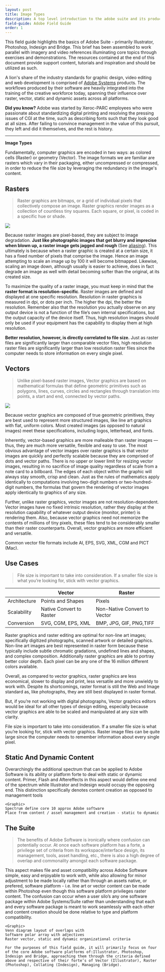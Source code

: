 ```yaml
---
layout: post
title: Image Types
description: A top level introduction to the adobe suite and its products.
field-guide: Adobe Field Guide
order: 1
---
```


This field guide highlights the basics of Adobe Suite - primarily Illustrator, Photoshop, Indesign and Bridge. This brief has been assembled to work parallel with imagery and video references illuminating core topics through exercises and demonstrations. The resources contained at the end of this document provide support content, tutorials and inspiration and should be utilized as such.

A lion's share of the industry standards for graphic design, video editing and web development is comprised of [Adobe Systems](https://www.adobe.com) products. The workflows produced by their software are heavily integrated into the training of the creative workforce today, spanning their influence over raster, vector, static and dynamic assets across all platforms.

<div class="alert alert-dark" role="alert"><strong>Did you know?</strong> Adobe was started by Xeroc-PARC employees who were passionate about standardizing digital printing and resolving the pressing issues of CGI at the time, such as describing fonts such  that they look good at all sizes. After failing to convince management in the value of this pursuit, they left and did it themselves, and the rest is history.</div>

---

**Image Types**

Fundamentally, computer graphics are encoded in two ways: as colored cells (Raster) or geometry (Vector). The image formats we are familiar are rasters which vary in their packaging, either uncompressed or compressed, in order to reduce the file size by leveraging the redundancy in the image's content.


<h2 class="bgChange" data-background="/assets/images/adobe_fg/purple_placeholder.png">Rasters</h2>
 
>Raster graphics are bitmaps, or a grid of individual pixels that collectively compose an image. Raster graphics render images as a collection of countless tiny squares. Each square, or pixel, is coded in a specific hue or shade.

![](/assets/ADOBE/Raster.png)

Because raster images are pixel-based, they are subject to image degradation. **Just like photographic images that get blurry and imprecise when blown up, a raster image gets jagged and rough** (See [aliasing](https://en.wikipedia.org/wiki/Aliasing)). This ultimately is because when a raster graphic is created at a certain size, it has a fixed number of pixels that comprise the image. Hence an image attempting to scale an image up by 100 it will become bitmapped. Likewise, scaling an image down, although usually is easier to achieve, does in fact degrade an image as well with detail becoming softer than the original, at its created size.

To maximize the quality of a raster image, you must keep in mind that the **raster format is resolution-specific**. Raster images are defined and displayed at one specific resolution. Resolution in raster graphics is measured in dpi, or dots per inch. The higher the dpi, the better the resolution. Remember also that the resolution you actually observe on any output device is not a function of the file’s own internal specifications, but the output capacity of the device itself. Thus, high resolution images should only be used if your equipment has the capability to display them at high resolution.

**Better resolution, however, is directly correlated to file size.** Just as raster files are significantly larger than comparable vector files, high resolution raster files are significantly larger than low resolution raster files since the computer needs to store information on every single pixel.

<h2 class="bgChange" data-background="/assets/images/adobe_fg/purple.png">Vectors</h2>

>Unlike pixel-based raster images, Vector graphics are based on mathematical formulas that define geometric primitives such as polygons, lines, curves, circles and rectangles through translation into points, a start and end, connected by vector paths. 

![](/assets/Vector.png)

Because vector graphics are composed of true geometric primitives, they are best used to represent more structured images, like line art graphics with flat, uniform colors. Most created images \(as opposed to natural images\) meet these specifications, including logos, letterhead, and fonts.

Inherently, vector-based graphics are more malleable than raster images — thus, they are much more versatile, flexible and easy to use. The most obvious advantage of vector images over raster graphics is that vector images are quickly and perfectly scalable because they are comprised of dots and vector paths. There is no upper or lower limit for resizing vector images, resulting in no sacrifice of image quality regardless of scale from a note card to a billboard. The edges of each object within the graphic will always stay smooth, crisp and clean. Just as the rules of mathematics apply identically to computations involving two-digit numbers or two-hundred-digit numbers, the formulas that govern the rendering of vector images apply identically to graphics of any size.

Further, unlike raster graphics, vector images are not resolution-dependent. Vector images have no fixed intrinsic resolution, rather they display at the resolution capability of whatever output device \(monitor, printer\) is rendering them. Also, because vector graphics need not memorize the contents of millions of tiny pixels, these files tend to be considerably smaller than their raster counterparts. Overall, vector graphics are more efficient and versatile.

Common vector file formats include AI, EPS, SVG, XML, CGM and PICT \(Mac\).

<h2 class="bgChange" data-background="/assets/images/adobe_fg/hello.png">Use Cases</h2>

> File size is important to take into consideration. If a smaller file size is what you’re looking for, stick with vector graphics. 

|  | Vector | Raster |
|-------|--------|---------|
| Architecture | Points and Shapes | Pixels |
| Scalability | Native Convert to Raster | Non-Native Convert to Vector |
| Conversion  | SVG, CGM, EPS, XML | BMP, JPG, GIF, PNG,TIFF |


Raster graphics and raster editing are optimal for non-line art images; specifically digitized photographs, scanned artwork or detailed graphics. Non-line art images are best represented in raster form because these typically include subtle chromatic gradations, undefined lines and shapes, and complex composition. Additionally raster graphics are able to portray better color depth. Each pixel can be any one of the 16 million different colors available. 

Overall, as compared to vector graphics, raster graphics are less economical, slower to display and print, less versatile and more unwieldy to work with. Despite its shortcomings, raster format is still the Web and Image standard as, like photographs, they are still best displayed in raster format.

But, if you’re not working with digital photographs, Vector graphics editors would be ideal for all other types of design editing, especially because vector graphics are able to be scaled and manipulated at any size with clarity.

File size is important to take into consideration. If a smaller file size is what you’re looking for, stick with vector graphics. Raster image files can be quite large since the computer needs to remember information about every single pixel.


<h2 class="bgChange" data-background="/assets/images/adobe_fg/InaBG.png">Static And Dynamic Content</h2>

Overarchingly the additional spectrum that can be applied to Adobe Software is its ability or platform forte to deal with static or dynamic content. Primer, Flash and Aftereffects in this aspect would define one end of the spectrum while Illustrator and Indesign would occupy the opposing end. This distinction specifically denotes content creation as opposed to management tools 


```
<Graphic>
Spectrum define core 10 approx Adobe software
Place from content / asset management and creation - static to dynamic

```


<h2 class="bgChange" data-background="/assets/images/adobe_fg/InaBG_2.png">The Suite</h2>

>The benefits of Adobe Software is ironically where confusion can potentially occur. At once each software platform has a forte, a privilege set of criteria from its workspace/interface design, its management, tools, asset handling, etc., there is also a high degree of overlap and commonality amongst each software package. 

This aspect makes file and asset compatibility across Adobe Software simple, easy and enjoyable to work with, while also allowing for minor adjustment to be made locally rather than through an assets native, or prefered, software platform - i.e. line art or vector content can be made within Photoshop even though this software platform privileges raster content. The confusion can occur when a user silo’s any one software package within Adobe Systems/Suite rather than understanding that each and every software package is meant to work seamlessly with each other and content creation should be done relative to type and platform compatibility. 


```
<Graphic>
Venn diagram layout of overlaps with
Software polar array with adjectives
Raster vector, static and dynamic organizational criteria
```



```
For the purposes of this field guide, it will primarily focus on four of the core Adobe software platforms of:Illustrator, Photoshop, Indesign and Bridge, approaching them through the criteria defined above and respective of their forte’s of Vector (Illustrator), Raster (Photoshop), Collating (Indesign), Managing (Bridge).

```













